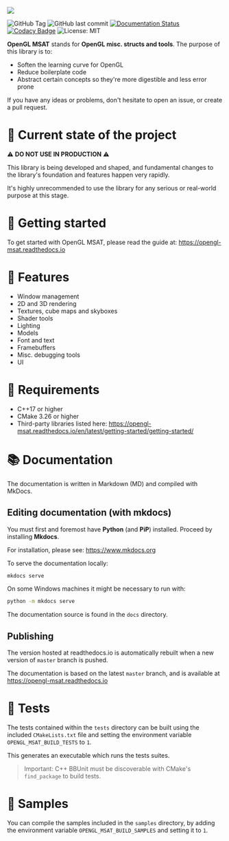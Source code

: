 ![](https://res.cloudinary.com/drfztvfdh/image/upload/v1706440042/Github/opengl-msat_emha2y.jpg)

![GitHub Tag](https://img.shields.io/github/v/tag/markhj/opengl-msat?label=version)
![GitHub last commit](https://img.shields.io/github/last-commit/markhj/opengl-msat)
[![Documentation Status](https://readthedocs.org/projects/opengl-msat/badge/?version=latest)](https://opengl-msat.readthedocs.io/en/latest/?badge=latest)
[![Codacy Badge](https://app.codacy.com/project/badge/Grade/8b583492783549cf90ca12bace85b2c8)](https://app.codacy.com/gh/markhj/opengl-msat/dashboard?utm_source=gh&utm_medium=referral&utm_content=&utm_campaign=Badge_grade)
![License: MIT](https://img.shields.io/badge/License-MIT-yellow.svg?label=license)

**OpenGL MSAT** stands for **OpenGL misc. structs and tools**. The purpose of this library is to:

-   Soften the learning curve for OpenGL
-   Reduce boilerplate code
-   Abstract certain concepts so they're more digestible and less error prone

If you have any ideas or problems, don't hesitate to open an issue, or create a pull request.

# 🚀 Current state of the project

⚠️ **DO NOT USE IN PRODUCTION** ⚠️

This library is being developed and shaped, and fundamental changes to the library's
foundation and features happen very rapidly.

It's highly unrecommended to use the library for any serious or real-world
purpose at this stage.

# 🚦 Getting started

To get started with OpenGL MSAT, please read the guide at: https://opengl-msat.readthedocs.io

# 🌿 Features
-   Window management
-   2D and 3D rendering
-   Textures, cube maps and skyboxes
-   Shader tools
-   Lighting
-   Models
-   Font and text
-   Framebuffers
-   Misc. debugging tools
-   UI

# 📌 Requirements

-   C++17 or higher
-   CMake 3.26 or higher
-   Third-party libraries listed here: https://opengl-msat.readthedocs.io/en/latest/getting-started/getting-started/

# 📚 Documentation
The documentation is written in Markdown (MD) and compiled with MkDocs.

## Editing documentation (with mkdocs)
You must first and foremost have **Python** (and **PiP**) installed.
Proceed by installing **Mkdocs**.

For installation, please see: https://www.mkdocs.org

To serve the documentation locally:

````bash
mkdocs serve
````

On some Windows machines it might be necessary to run with:

````bash
python -m mkdocs serve
````

The documentation source is found in the ``docs`` directory.

## Publishing
The version hosted at readthedocs.io is automatically rebuilt when a new
version of ``master`` branch is pushed.

The documentation is based on the latest ``master`` branch, and is available
at https://opengl-msat.readthedocs.io

# 🎳 Tests

The tests contained within the ``tests`` directory can be built using the
included ``CMakeLists.txt`` file and setting the environment variable
``OPENGL_MSAT_BUILD_TESTS`` to ``1``.

This generates an executable which runs the tests suites.

> Important: C++ BBUnit must be discoverable with CMake's ``find_package`` to build tests.

# 🌱 Samples

You can compile the samples included in the ``samples`` directory, by adding
the environment variable ``OPENGL_MSAT_BUILD_SAMPLES`` and setting it to ``1``.
